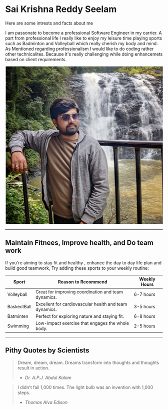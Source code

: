 # Sai Krishna Reddy Seelam

Here are some intrests and facts about me

I am passonate to become a professional Software Engineer in my carrier. A part from professional life I really like to enjoy my leisure time playing sports such as Badminton and Volleyball which really cherish my body and mind. <br>
As Mentioned regarding professionalism I would like to do coding rather other technicalites. Because it's really challenging while doing enhancemets based on client requirements.

![Sai Krishna reddy](SkrPic.jpg)

---

## Maintain Fitnees, Improve health, and Do team work

If you're aiming to stay fit and healthy , enhance the day to day life plan and build good teamwork, Try adding these sports to your weekly routine:

| Sport           | Reason to Recommend                                   | Weekly Hours |
| --------------- | ----------------------------------------------------- | ------------ |
| Volleyball      | Great for improving coordination and team dynamics.  | 6-7 hours    |
| BaskectBall          | Excellent for cardiovascular health and team dynamics.      | 3-5 hours    |
| Batminten          | Perfect for exploring nature and staying fit.         | 6-8 hours    |
| Swimming        | Low-impact exercise that engages the whole body.      | 2-5 hours    |

---
## Pithy Quotes by Scientists

> Dream, dream, dream. Dreams transform into thoughts and thoughts result in action.
> -  *Dr. A.P.J. Abdul Kalam*

> I didn't fail 1,000 times. The light bulb was an invention with 1,000 steps.
> - *Thomas Alva Edison*
